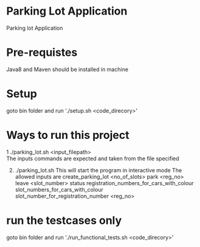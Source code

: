 # Parking Lot Application
Parking lot Application

# Pre-requistes
Java8 and Maven should be installed in machine

# Setup
goto bin folder and run './setup.sh <code_direcory>'

# Ways to run this project

1   ./parking_lot.sh <input_filepath>  
    The inputs commands are expected and taken from the file specified

2. ./parking_lot.sh 
   This will start the program in interactive mode
   The allowed inputs are 
   create_parking_lot <no_of_slots>
   park <reg_no> <color>
   leave <slot_number>
   status
   registration_numbers_for_cars_with_colour <colour>
   slot_numbers_for_cars_with_colour <colour>
   slot_number_for_registration_number <reg_no>
    
# run the testcases only
goto bin folder and run './run_functional_tests.sh <code_direcory>'
